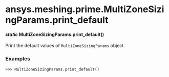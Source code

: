 # ansys.meshing.prime.MultiZoneSizingParams.print_default

<a id="ansys.meshing.prime.MultiZoneSizingParams.print_default"></a>

#### *static* MultiZoneSizingParams.print_default()

Print the default values of `MultiZoneSizingParams` object.

### Examples

```pycon
>>> MultiZoneSizingParams.print_default()
```

<!-- !! processed by numpydoc !! -->
